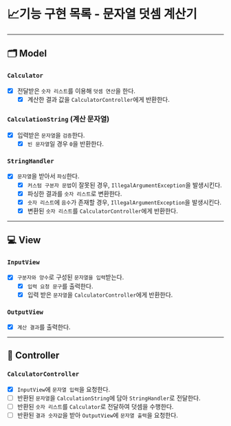 # 📈기능 구현 목록 - 문자열 덧셈 계산기

---

## 🗂 Model

### `Calculator`

- [x] 전달받은 `숫자 리스트`를 이용해 `덧셈 연산`을 한다.
    - [x] 계산한 결과 값을 `CalculatorController`에게 반환한다.

### `CalculationString` (계산 문자열)

- [x] 입력받은 `문자열`을 `검증`한다.
    - [x] `빈 문자열`일 경우 `0`을 반환한다.

### `StringHandler`

- [x] `문자열`을 받아서 `파싱`한다.
    - [x] `커스텀 구분자 문법`이 잘못된 경우, `IllegalArgumentException`을 발생시킨다.
    - [x] 파싱한 결과를 `숫자 리스트`로 변환한다.
    - [x] `숫자 리스트`에 `음수`가 존재할 경우, `IllegalArgumentException`을 발생시킨다.
    - [x] 변환된 `숫자 리스트`를 `CalculatorController`에게 반환한다.

---

## 💻 View

### `InputView`

- [x] `구분자와 양수`로 구성된 `문자열을 입력`받는다.
    - [x] `입력 요청 문구`를 출력한다.
    - [x] 입력 받은 `문자열`을 `CalculatorController`에게 반환한다.

### `OutputView`

- [x] `계산 결과`를 출력한다.

---

## 🗼 Controller

### `CalculatorController`

- [x] `InputView`에 `문자열 입력`을 요청한다.
- [ ] 반환된 `문자열`을 `CalculationString`에 담아 `StringHandler`로 전달한다.
- [ ] 반환된 `숫자 리스트`를 `Calculator`로 전달하여 덧셈을 수행한다.
- [ ] 반환된 `결과 숫자값`을 받아 `OutputView`에 `문자열 출력`을 요청한다.